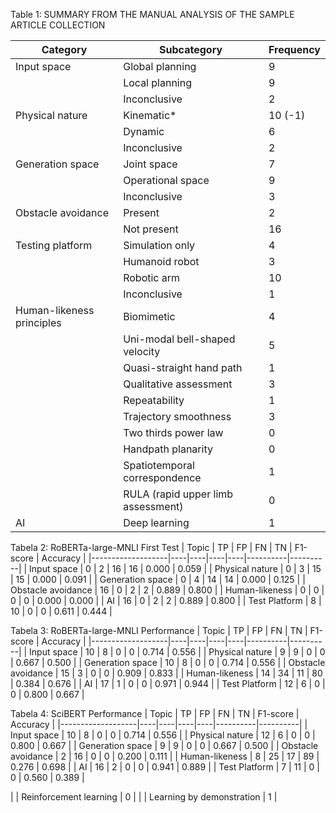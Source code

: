 Table 1: SUMMARY FROM THE MANUAL ANALYSIS OF THE SAMPLE ARTICLE COLLECTION

| Category                  | Subcategory                     | Frequency |
|---------------------------|--------------------------------|-----------|
| Input space               | Global planning                | 9         |
|                           | Local planning                 | 9         |
|                           | Inconclusive                   | 2         |
| Physical nature           | Kinematic*                     | 10 (-1)   |
|                           | Dynamic                        | 6         |
|                           | Inconclusive                   | 2         |
| Generation space          | Joint space                     | 7         |
|                           | Operational space               | 9         |
|                           | Inconclusive                   | 3         |
| Obstacle avoidance        | Present                        | 2         |
|                           | Not present                     | 16        |
| Testing platform          | Simulation only                 | 4         |
|                           | Humanoid robot                  | 3         |
|                           | Robotic arm                     | 10        |
|                           | Inconclusive                   | 1         |
| Human-likeness principles | Biomimetic                     | 4         |
|                           | Uni-modal bell-shaped velocity  | 5         |
|                           | Quasi-straight hand path        | 1         |
|                           | Qualitative assessment          | 3         |
|                           | Repeatability                   | 1         |
|                           | Trajectory smoothness           | 3         |
|                           | Two thirds power law            | 0         |
|                           | Handpath planarity              | 0         |
|                           | Spatiotemporal correspondence   | 1         |
|                           | RULA (rapid upper limb assessment)| 0       |
| AI                        | Deep learning                  | 1         |


Tabela 2: RoBERTa-large-MNLI First Test
| Topic              | TP | FP | FN | TN | F1-score | Accuracy |
|-------------------|----|----|----|----|----------|----------|
| Input space        | 0  | 2  | 16 | 16 | 0.000    | 0.059    |
| Physical nature    | 0  | 3  | 15 | 15 | 0.000    | 0.091    |
| Generation space   | 0  | 4  | 14 | 14 | 0.000    | 0.125    |
| Obstacle avoidance | 16 | 0  | 2  | 2  | 0.889    | 0.800    |
| Human-likeness     | 0  | 0  | 0  | 0  | 0.000    | 0.000    |
| AI                 | 16 | 0  | 2  | 2  | 0.889    | 0.800    |
| Test Platform      | 8  | 10 | 0  | 0  | 0.611    | 0.444    |


Tabela 3: RoBERTa-large-MNLI Performance
| Topic              | TP | FP | FN | TN | F1-score | Accuracy |
|-------------------|----|----|----|----|----------|----------|
| Input space        | 10 | 8  | 0  | 0  | 0.714    | 0.556    |
| Physical nature    | 9  | 9  | 0  | 0  | 0.667    | 0.500    |
| Generation space   | 10 | 8  | 0  | 0  | 0.714    | 0.556    |
| Obstacle avoidance | 15 | 3  | 0  | 0  | 0.909    | 0.833    |
| Human-likeness     | 14 | 34 | 11 | 80 | 0.384    | 0.676    |
| AI                 | 17 | 1  | 0  | 0  | 0.971    | 0.944    |
| Test Platform      | 12 | 6  | 0  | 0  | 0.800    | 0.667    |


Tabela 4: SciBERT Performance
| Topic              | TP | FP | FN | TN | F1-score | Accuracy |
|-------------------|----|----|----|----|----------|----------|
| Input space        | 10 | 8  | 0  | 0  | 0.714    | 0.556    |
| Physical nature    | 12 | 6  | 0  | 0  | 0.800    | 0.667    |
| Generation space   | 9  | 9  | 0  | 0  | 0.667    | 0.500    |
| Obstacle avoidance | 2  | 16 | 0  | 0  | 0.200    | 0.111    |
| Human-likeness     | 8  | 25 | 17 | 89 | 0.276    | 0.698    |
| AI                 | 16 | 2  | 0  | 0  | 0.941    | 0.889    |
| Test Platform      | 7  | 11 | 0  | 0  | 0.560    | 0.389    |



|                           | Reinforcement learning          | 0         |
|                           | Learning by demonstration       | 1         |
